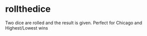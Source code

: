 # rollthedice

Two dice are rolled and the result is given. Perfect for Chicago and Highest/Lowest wins
